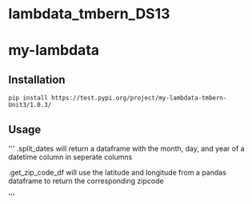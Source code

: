# lambdata_tmbern_DS13
# my-lambdata


## Installation

```
pip install https://test.pypi.org/project/my-lambdata-tmbern-Unit3/1.0.3/ 
```

## Usage
'''
.split_dates will return a dataframe with the month, day, and year of a datetime column in seperate columns

.get_zip_code_df will use the latitude and longitude from a pandas dataframe to return the corresponding zipcode

'''



